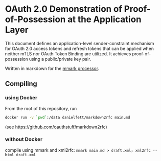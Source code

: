 # OAuth 2.0 Demonstration of Proof-of-Possession at the Application Layer

This document defines an application-level sender-constraint mechanism for
OAuth 2.0 access tokens and refresh tokens that can be applied when neither mTLS nor
OAuth Token Binding are utilized. It achieves proof-of-possession using
a public/private key pair.

Written in markdown for the [mmark processor](https://github.com/mmarkdown/mmark).

## Compiling

### using Docker
From the root of this repository, run
```bash
docker run -v `pwd`:/data danielfett/markdown2rfc main.md
```
(see https://github.com/oauthstuff/markdown2rfc)

### without Docker
compile using mmark and xml2rfc: `mmark main.md > draft.xml; xml2rfc --html draft.xml`

